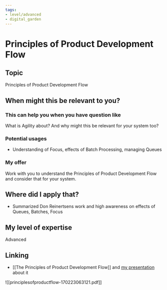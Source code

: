 ```yaml
---
tags: 
- level/advanced
- digital_garden
---
```

# Principles of Product Development Flow
## Topic

Principles of Product Development Flow

## When might this be relevant to you?

### This can help you when you have question like

What is Agility about? And why might this be relevant for your system too?

### Potential usages

-   Understanding of Focus, effects of Batch Processing, managing Queues
    

### My offer

Work with you to understand the Principles of Product Development Flow and consider that for your system.

## Where did I apply that?

-   Summarized Don Reinertsens work and high awareness on effects of Queues, Batches, Focus
    

## My level of expertise

Advanced


## Linking
+ [[The Principles of Product Development Flow]] and [my presentation](https://www.slideshare.net/SebastianRadics/the-principles-of-product-development-flow-a-summary) about it 

![[principlesofproductflow-170223063121.pdf]]